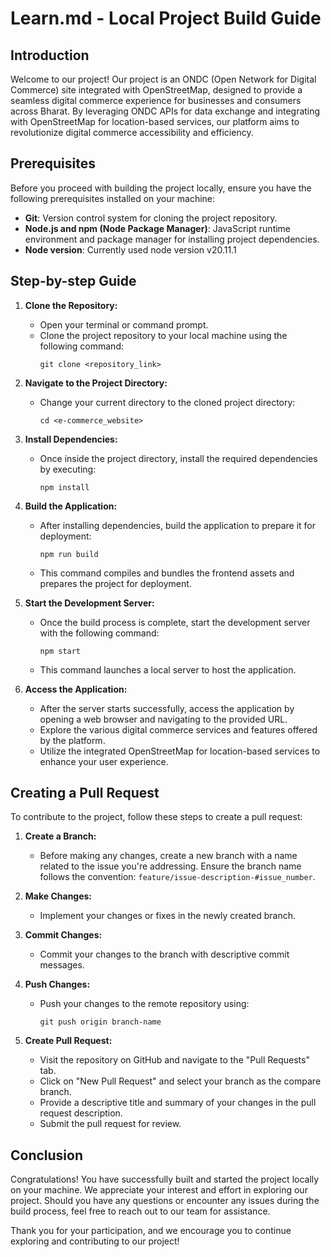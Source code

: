 # Learn.md - Local Project Build Guide

## Introduction
Welcome to our project! Our project is an ONDC (Open Network for Digital Commerce) site integrated with OpenStreetMap, designed to provide a seamless digital commerce experience for businesses and consumers across Bharat. By leveraging ONDC APIs for data exchange and integrating with OpenStreetMap for location-based services, our platform aims to revolutionize digital commerce accessibility and efficiency.

## Prerequisites
Before you proceed with building the project locally, ensure you have the following prerequisites installed on your machine:
- **Git**: Version control system for cloning the project repository.
- **Node.js and npm (Node Package Manager)**: JavaScript runtime environment and package manager for installing project dependencies.
- **Node version**: Currently used node version v20.11.1
  
## Step-by-step Guide
1. **Clone the Repository:**
   - Open your terminal or command prompt.
   - Clone the project repository to your local machine using the following command:
     ```
     git clone <repository_link>
     ```

2. **Navigate to the Project Directory:**
   - Change your current directory to the cloned project directory:
     ```
     cd <e-commerce_website>
     ```

3. **Install Dependencies:**
   - Once inside the project directory, install the required dependencies by executing:
     ```
     npm install
     ```

4. **Build the Application:**
   - After installing dependencies, build the application to prepare it for deployment:
     ```
     npm run build
     ```
   - This command compiles and bundles the frontend assets and prepares the project for deployment.

5. **Start the Development Server:**
   - Once the build process is complete, start the development server with the following command:
     ```
     npm start
     ```
   - This command launches a local server to host the application.

6. **Access the Application:**
   - After the server starts successfully, access the application by opening a web browser and navigating to the provided URL.
   - Explore the various digital commerce services and features offered by the platform.
   - Utilize the integrated OpenStreetMap for location-based services to enhance your user experience.

## Creating a Pull Request
To contribute to the project, follow these steps to create a pull request:
1. **Create a Branch:**
   - Before making any changes, create a new branch with a name related to the issue you're addressing. Ensure the branch name follows the convention: `feature/issue-description-#issue_number`.

2. **Make Changes:**
   - Implement your changes or fixes in the newly created branch.

3. **Commit Changes:**
   - Commit your changes to the branch with descriptive commit messages.

4. **Push Changes:**
   - Push your changes to the remote repository using:
     ```
     git push origin branch-name
     ```

5. **Create Pull Request:**
   - Visit the repository on GitHub and navigate to the "Pull Requests" tab.
   - Click on "New Pull Request" and select your branch as the compare branch.
   - Provide a descriptive title and summary of your changes in the pull request description.
   - Submit the pull request for review.

## Conclusion
Congratulations! You have successfully built and started the project locally on your machine. We appreciate your interest and effort in exploring our project. Should you have any questions or encounter any issues during the build process, feel free to reach out to our team for assistance.

Thank you for your participation, and we encourage you to continue exploring and contributing to our project!

